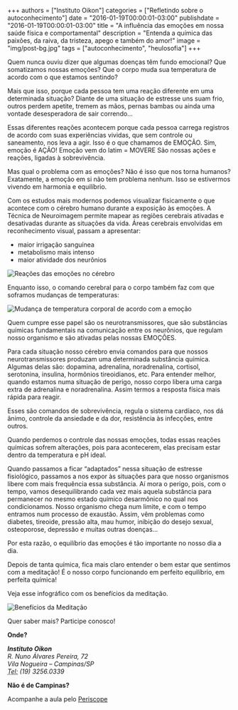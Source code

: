 
+++
authors = ["Instituto Oikon"]
categories = ["Refletindo sobre o autoconhecimento"]
date = "2016-01-19T00:00:01-03:00"
publishdate = "2016-01-19T00:00:01-03:00"
title = "A influência das emoções em nossa saúde física e comportamental"
description = "Entenda a química das paixões, da raiva, da tristeza, apego e também do amor!"
image = "img/post-bg.jpg"
tags = ["autoconhecimento", "heulosofia"]
+++


Quem nunca ouviu dizer que algumas doenças têm fundo emocional? Que somatizamos nossas emoções? Que o corpo muda sua temperatura de acordo com o que estamos sentindo?

Mais que isso, porque cada pessoa tem uma reação diferente em uma determinada situação? Diante de uma situação de estresse uns suam frio, outros perdem apetite, tremem as mãos, pernas bambas ou ainda uma vontade desesperadora de sair correndo...

Essas diferentes reações acontecem porque cada pessoa carrega registros de acordo com suas experiências vividas, que sem controle ou saneamento, nos leva a agir. Isso é o que chamamos de EMOÇÃO. Sim, emoção é AÇÃO! Emoção vem do latim = MOVERE
São nossas ações e reações, ligadas à sobrevivência.



Mas qual o problema com as emoções? Não é isso que nos torna humanos?
Exatamente, a emoção em si não tem problema nenhum. Isso se estivermos vivendo em harmonia e equilíbrio.


Com os estudos mais modernos podemos visualizar fisicamente o que acontece com o cérebro humano durante a exposição às emoções. A Técnica de Neuroimagem permite mapear as regiões cerebrais ativadas e desativadas durante as situações da vida.
Áreas cerebrais envolvidas em reconhecimento visual, passam a apresentar:
- maior irrigação sanguínea
- metabolismo mais intenso
- maior atividade dos neurônios

![Reações das emoções no cérebro](https://s3-sa-east-1.amazonaws.com/blog.autoconexao.org.br/img/2016/01/reacoes-das-emocoes-no-cerebro.png)

Enquanto isso, o comando cerebral para o corpo também faz com que soframos mudanças de temperaturas:

![Mudança de temperatura corporal de acordo com a emoção](https://s3-sa-east-1.amazonaws.com/blog.autoconexao.org.br/img/2016/01/mudanca-de-temperatura-corporal-de-acordo-com-a-emocao.png)

Quem cumpre esse papel são os neurotransmissores, que são substâncias químicas fundamentais na comunicação entre os neurônios, que regulam nosso organismo e são ativadas pelas nossas EMOÇÕES.

Para cada situação nosso cérebro envia comandos para que nossos neurotransmissores produzam uma determinada substância química. Algumas delas são: dopamina, adrenalina, noradrenalina, cortisol, serotonina, insulina, hormônios tireoidianos, etc.
Para entender melhor, quando estamos numa situação de perigo, nosso corpo libera uma carga extra de adrenalina e noradrenalina. Assim termos a resposta física mais rápida para reagir.

Esses são comandos de sobrevivência, regula o sistema cardíaco, nos dá ânimo, controle da ansiedade e da dor, resistência às infecções, entre outros.

Quando perdemos o controle das nossas emoções, todas essas reações químicas sofrem alterações, pois para acontecerem, elas precisam estar dentro da temperatura e pH ideal.

Quando passamos a ficar “adaptados” nessa situação de estresse fisiológico, passamos a nos expor às situações para que nosso organismos libere com mais frequência essa substância.
Aí mora o perigo, pois, com o tempo, vamos desequilibrando cada vez mais aquela substância para permanecer no mesmo estado químico desarmônico no qual nos condicionamos.
Nosso organismo chega num limite, e com o tempo entramos num processo de exaustão.  Assim, vêm problemas como diabetes, tireoide, pressão alta, mau humor, inibição do desejo sexual, osteoporose, depressão e muitas outras doenças...


Por esta razão, o equilíbrio das emoções é tão importante no nosso dia a dia.

Depois de tanta química, fica mais claro entender o bem estar que sentimos com a meditação! É o nosso corpo funcionando em perfeito equilíbrio, em perfeita química!

Veja esse infográfico com os benefícios da meditação.


![Benefícios da Meditação](https://s3-sa-east-1.amazonaws.com/blog.autoconexao.org.br/img/2016/01/beneficios-da-meditacao.png)


Quer saber mais? Participe conosco!

**Onde?**

<address>
  <strong>Instituto Oikon</strong><br>
  R. Nuno Álvares Pereira, 72<br>
  Vila Nogueira – Campinas/SP<br>
  <abbr title="Phone">Tel:</abbr> (19) 3256.0339
</address>


**Não é de Campinas?**

Acompanhe a aula pelo [Periscope][a41c6f3b]

  [a41c6f3b]: https://www.periscope.tv/ "Periscope"
